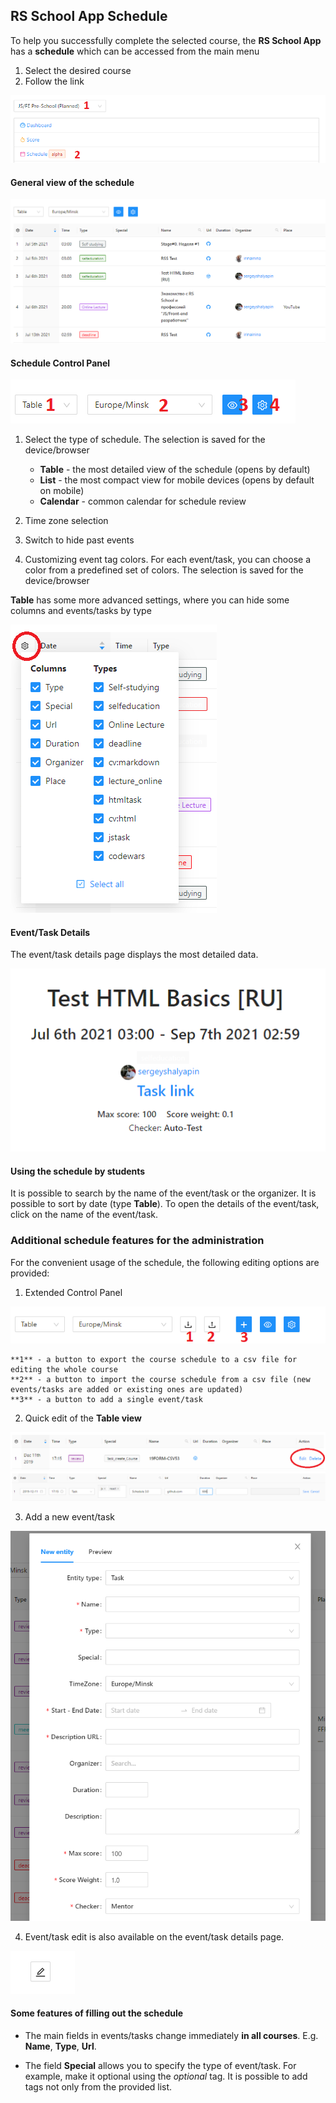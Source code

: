 ## RS School App Schedule

To help you successfully complete the selected course, the **RS School App** has a **schedule** which can be accessed from the main menu

1. Select the desired course
2. Follow the link

![schedule](./img/schedule-1.png)

#### General view of the schedule

![schedule view](./img/schedule-2.png)

#### Schedule Control Panel

![schedule control panel](./img/schedule-3.png)

1. Select the type of schedule. The selection is saved for the device/browser

   - **Table** - the most detailed view of the schedule (opens by default)
   - **List** - the most compact view for mobile devices (opens by default on mobile)
   - **Calendar** - common calendar for schedule review

2. Time zone selection
3. Switch to hide past events
4. Customizing event tag colors. For each event/task, you can choose a color from a predefined set of colors. The selection is saved for the device/browser

**Table** has some more advanced settings, where you can hide some columns and events/tasks by type

![table customizing](./img/schedule-4.png)

#### Event/Task Details

The event/task details page displays the most detailed data.

![event/task details](./img/schedule-5.png)

#### Using the schedule by students

It is possible to search by the name of the event/task or the organizer. It is possible to sort by date (type **Table**). To open the details of the event/task, click on the name of the event/task.

### Additional schedule features for the administration

For the convenient usage of the schedule, the following editing options are provided:

1. Extended Control Panel

![schedule control panel admin](./img/schedule-6.png)

    **1** - a button to export the course schedule to a csv file for editing the whole course
    **2** - a button to import the course schedule from a csv file (new events/tasks are added or existing ones are updated)
    **3** - a button to add a single event/task

2. Quick edit of the **Table view**

![schedule table edit](./img/schedule-7.png)
![schedule table edit](./img/schedule-9.png)

3. Add a new event/task

![add new entity](./img/schedule-8.png)

4. Event/task edit is also available on the event/task details page.

![edit entity](./img/schedule-10.png)

#### Some features of filling out the schedule

- The main fields in events/tasks change immediately **in all courses**. E.g. **Name**, **Type**, **Url**.

- The field **Special** allows you to specify the type of event/task. For example, make it optional using the _optional_ tag. It is possible to add tags not only from the provided list.
